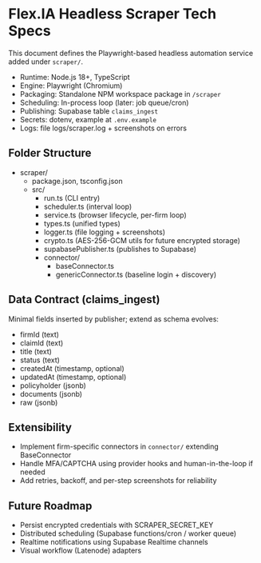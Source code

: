 # Flex.IA Headless Scraper Tech Specs

This document defines the Playwright-based headless automation service added under `scraper/`.

- Runtime: Node.js 18+, TypeScript
- Engine: Playwright (Chromium)
- Packaging: Standalone NPM workspace package in `/scraper`
- Scheduling: In-process loop (later: job queue/cron)
- Publishing: Supabase table `claims_ingest`
- Secrets: dotenv, example at `.env.example`
- Logs: file logs/scraper.log + screenshots on errors

## Folder Structure
- scraper/
  - package.json, tsconfig.json
  - src/
    - run.ts (CLI entry)
    - scheduler.ts (interval loop)
    - service.ts (browser lifecycle, per-firm loop)
    - types.ts (unified types)
    - logger.ts (file logging + screenshots)
    - crypto.ts (AES-256-GCM utils for future encrypted storage)
    - supabasePublisher.ts (publishes to Supabase)
    - connector/
      - baseConnector.ts
      - genericConnector.ts (baseline login + discovery)

## Data Contract (claims_ingest)
Minimal fields inserted by publisher; extend as schema evolves:
- firmId (text)
- claimId (text)
- title (text)
- status (text)
- createdAt (timestamp, optional)
- updatedAt (timestamp, optional)
- policyholder (jsonb)
- documents (jsonb)
- raw (jsonb)

## Extensibility
- Implement firm-specific connectors in `connector/` extending BaseConnector
- Handle MFA/CAPTCHA using provider hooks and human-in-the-loop if needed
- Add retries, backoff, and per-step screenshots for reliability

## Future Roadmap
- Persist encrypted credentials with SCRAPER_SECRET_KEY
- Distributed scheduling (Supabase functions/cron / worker queue)
- Realtime notifications using Supabase Realtime channels
- Visual workflow (Latenode) adapters

